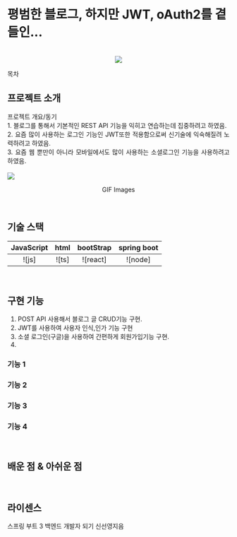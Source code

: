 # 평범한 블로그, 하지만 JWT, oAuth2를 곁들인...

<p align="center">
  <br>
  <img src="/blog/images/main.PNG">
  <br>
</p>

목차

## 프로젝트 소개

<p align="justify">
프로젝트 개요/동기
<br>
1. 블로그를 통해서 기본적인 REST API 기능을 익히고 연습하는데 집중하려고 하였음.<br>
2. 요즘 많이 사용하는 로그인 기능인 JWT또한 적용함으로써 신기술에 익숙해질려 노력하려고 하였음.<br>
3. 요즘 웹 뿐만이 아니라 모바일에서도 많이 사용하는 소셜로그인 기능을 사용하려고 하였음.<br> <br>
<img src="OneDrive/바탕 화면/blog/src/main/resources/images/socialLogin.PNG">

</p>

<p align="center">
GIF Images
</p>

<br>

## 기술 스택

| JavaScript | html  | bootStrap | spring boot |
| :--------: |:-----:|:---------:|:-----------:|
|   ![js]    | ![ts] | ![react]  |   ![node]   |

<br>

## 구현 기능
1. POST API 사용해서 블로그 글 CRUD기능 구현.
2. JWT를 사용하여 사용자 인식,인가 기능 구현
3. 소셜 로그인(구글)을 사용하여 간편하게 회원가입기능 구현.
4. 
### 기능 1

### 기능 2

### 기능 3

### 기능 4

<br>

## 배운 점 & 아쉬운 점

<p align="justify">

</p>

<br>

## 라이센스

스프링 부트 3 백엔드 개발자 되기 신선영지음